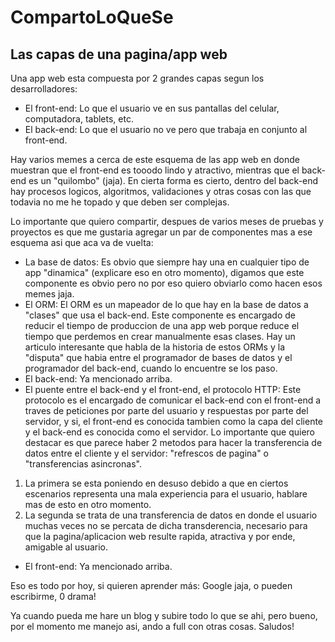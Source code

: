 # CompartoLoQueSe

## Las capas de una pagina/app web

Una app web esta compuesta por 2 grandes capas segun los desarrolladores:
- El front-end: Lo que el usuario ve en sus pantallas del celular, computadora, tablets, etc.
- El back-end: Lo que el usuario no ve pero que trabaja en conjunto al front-end.

Hay varios memes a cerca de este esquema de las app web en donde muestran que el front-end es tooodo lindo y atractivo, mientras que el back-end es un "quilombo" (jaja). En cierta forma es cierto, dentro del back-end hay procesos logicos, algoritmos, validaciones y otras cosas con las que todavia no me he topado y que deben ser complejas.

Lo importante que quiero compartir, despues de varios meses de pruebas y proyectos es que me gustaria agregar un par de componentes mas a ese esquema asi que aca va de vuelta:
- La base de datos: Es obvio que siempre hay una en cualquier tipo de app "dinamica" (explicare eso en otro momento), digamos que este componente es obvio pero no por eso quiero obviarlo como hacen esos memes jaja.
- El ORM: El ORM es un mapeador de lo que hay en la base de datos a "clases" que usa el back-end. Este componente es encargado de reducir el tiempo de produccion de una app web porque reduce el tiempo que perdemos en crear manualmente esas clases. Hay un articulo interesante que habla de la historia de estos ORMs y la "disputa" que habia entre el programador de bases de datos y el programador del back-end, cuando lo encuentre se los paso.
- El back-end: Ya mencionado arriba.
- El puente entre el back-end y el front-end, el protocolo HTTP: Este protocolo es el encargado de comunicar el back-end con el front-end a traves de peticiones por parte del usuario y respuestas por parte del servidor, y si, el front-end es conocida tambien como la capa del cliente y el back-end es conocida como el servidor. Lo importante que quiero destacar es que parece haber 2 metodos para hacer la transferencia de datos entre el cliente y el servidor: "refrescos de pagina" o "transferencias asincronas".
1. La primera se esta poniendo en desuso debido a que en ciertos escenarios representa una mala experiencia para el usuario, hablare mas de esto en otro momento.
2. La segunda se trata de una transferencia de datos en donde el usuario muchas veces no se percata de dicha transderencia, necesario para que la pagina/aplicacion web resulte rapida, atractiva y por ende, amigable al usuario.
- El front-end: Ya mencionado arriba.

Eso es todo por hoy, si quieren aprender más: Google jaja, o pueden escribirme, 0 drama!

Ya cuando pueda me hare un blog y subire todo lo que se ahi, pero bueno, por el momento me manejo asi, ando a full con otras cosas. Saludos!
